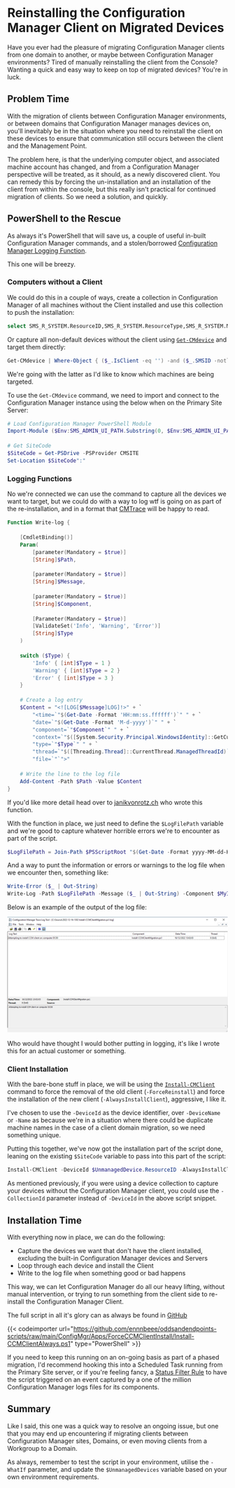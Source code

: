 # Reinstalling the Configuration Manager Client on Migrated Devices


Have you ever had the pleasure of migrating Configuration Manager clients from one domain to another, or maybe between Configuration Manager environments? Tired of manually reinstalling the client from the Console? Wanting a quick and easy way to keep on top of migrated devices? You're in luck.

## Problem Time

With the migration of clients between Configuration Manager environments, or between domains that Configuration Manager manages devices on, you'll inevitably be in the situation where you need to reinstall the client on these devices to ensure that communication still occurs between the client and the Management Point.

The problem here, is that the underlying computer object, and associated machine account has changed, and from a Configuration Manager perspective will be treated, as it should, as a newly discovered client. You can remedy this by forcing the un-installation and an installation of the client from within the console, but this really isn't practical for continued migration of clients. So we need a solution, and quickly.

## PowerShell to the Rescue

As always it's PowerShell that will save us, a couple of useful in-built Configuration Manager commands, and a stolen/borrowed [Configuration Manager Logging Function](https://janikvonrotz.ch/2017/10/26/powershell-logging-in-cmtrace-format/).

This one will be breezy.

### Computers without a Client

We could do this in a couple of ways, create a collection in Configuration Manager of all machines without the Client installed and use this collection to push the installation:

```SQL
select SMS_R_SYSTEM.ResourceID,SMS_R_SYSTEM.ResourceType,SMS_R_SYSTEM.Name,SMS_R_SYSTEM.SMSUniqueIdentifier,SMS_R_SYSTEM.ResourceDomainORWorkgroup,SMS_R_SYSTEM.Client from SMS_R_System where SMS_R_System.Client is null
```

Or capture all non-default devices without the client using [`Get-CMdevice`](https://learn.microsoft.com/en-us/powershell/module/configurationmanager/get-cmdevice?view=sccm-ps)  and target them directly:

```PowerShell
Get-CMdevice | Where-Object { ($_.IsClient -eq '') -and ($_.SMSID -notlike '*Unknown Computer*' ) -and ($_.SMSID -notlike '*Provisioning Device*') }
```

We're going with the latter as I'd like to know which machines are being targeted.

To use the `Get-CMdevice` command, we need to import and connect to the Configuration Manager instance using the below when on the Primary Site Server:

```Powershell
# Load Configuration Manager PowerShell Module
Import-Module ($Env:SMS_ADMIN_UI_PATH.Substring(0, $Env:SMS_ADMIN_UI_PATH.Length - 5) + '\ConfigurationManager.psd1')

# Get SiteCode
$SiteCode = Get-PSDrive -PSProvider CMSITE
Set-Location $SiteCode":"
```

### Logging Functions

No we're connected we can use the command to capture all the devices we want to target, but we could do with a way to log wtf is going on as part of the re-installation, and in a format that [CMTrace](https://learn.microsoft.com/en-us/mem/configmgr/core/support/cmtrace) will be happy to read.

```PowerShell
Function Write-log {

    [CmdletBinding()]
    Param(
        [parameter(Mandatory = $true)]
        [String]$Path,

        [parameter(Mandatory = $true)]
        [String]$Message,

        [parameter(Mandatory = $true)]
        [String]$Component,

        [Parameter(Mandatory = $true)]
        [ValidateSet('Info', 'Warning', 'Error')]
        [String]$Type
    )

    switch ($Type) {
        'Info' { [int]$Type = 1 }
        'Warning' { [int]$Type = 2 }
        'Error' { [int]$Type = 3 }
    }

    # Create a log entry
    $Content = "<![LOG[$Message]LOG]!>" + `
        "<time=`"$(Get-Date -Format 'HH:mm:ss.ffffff')`" " + `
        "date=`"$(Get-Date -Format 'M-d-yyyy')`" " + `
        "component=`"$Component`" " + `
        "context=`"$([System.Security.Principal.WindowsIdentity]::GetCurrent().Name)`" " + `
        "type=`"$Type`" " + `
        "thread=`"$([Threading.Thread]::CurrentThread.ManagedThreadId)`" " + `
        "file=`"`">"

    # Write the line to the log file
    Add-Content -Path $Path -Value $Content
}
```

If you'd like more detail head over to [janikvonrotz.ch](https://janikvonrotz.ch/2017/10/26/powershell-logging-in-cmtrace-format/) who wrote this function.

With the function in place, we just need to define the `$LogFilePath` variable and we're good to capture whatever horrible errors we're to encounter as part of the script.

```PowerShell
$LogFilePath = Join-Path $PSScriptRoot "$(Get-Date -Format yyyy-MM-dd-HHmm) $($MyInvocation.MyCommand.Name).log"
```

And a way to punt the information or errors or warnings to the log file when we encounter then, something like:

```PowerShell
Write-Error ($_ | Out-String)
Write-Log -Path $LogFilePath -Message ($_ | Out-String) -Component $MyInvocation.MyCommand.Name -Type Error
```

Below is an example of the output of the log file:

![Client Install Log file](img/cfgmgrclient-log.png "The generated log file.")

Who would have thought I would bother putting in logging, it's like I wrote this for an actual customer or something.

### Client Installation

With the bare-bone stuff in place, we will be using the [`Install-CMClient`](https://learn.microsoft.com/en-us/powershell/module/configurationmanager/install-cmclient?view=sccm-ps) command to force the removal of the old client (`-ForceReinstall`) and force the installation of the new client (`-AlwaysInstallClient`), aggressive, I like it.

I've chosen to use the `-DeviceId` as the device identifier, over `-DeviceName` or `-Name` as because we're in a situation where there could be duplicate machine names in the case of a client domain migration, so we need something unique.

Putting this together, we've now got the installation part of the script done, leaning on the existing `$SiteCode` variable to pass into this part of the script:

```PowerShell
Install-CMClient -DeviceId $UnmanagedDevice.ResourceID -AlwaysInstallClient $true -ForceReinstall $true -SiteCode $SiteCode.Name
```

As mentioned previously, if you were using a device collection to capture your devices without the Configuration Manager client, you could use the `-CollectionId` parameter instead of `-DeviceId` in the above script snippet.

## Installation Time

With everything now in place, we can do the following:

- Capture the devices we want that don't have the client installed, excluding the built-in Configuration Manager devices and Servers
- Loop through each device and install the Client
- Write to the log file when something good or bad happens

This way, we can let Configuration Manager do all our heavy lifting, without manual intervention, or trying to run something from the client side to re-install the Configuration Manager Client.

The full script in all it's glory can as always be found in [GitHub](https://github.com/ennnbeee/oddsandendpoints-scripts/blob/main/ConfigMgr/Apps/ForceCCMClientInstall/Install-CCMClientAlways.ps1)

{{< codeimporter url="https://github.com/ennnbeee/oddsandendpoints-scripts/raw/main/ConfigMgr/Apps/ForceCCMClientInstall/Install-CCMClientAlways.ps1" type="PowerShell" >}}

If you need to keep this running on an on-going basis as part of a phased migration, I'd recommend hooking this into a Scheduled Task running from the Primary Site server, or if you're feeling fancy, a [Status Filter Rule](https://learn.microsoft.com/en-us/mem/configmgr/core/servers/manage/use-status-system#manage-status-filter-rules) to have the script triggered on an event captured by a one of the million Configuration Manager logs files for its components.

## Summary

Like I said, this one was a quick way to resolve an ongoing issue, but one that you may end up encountering if migrating clients between Configuration Manager sites, Domains, or even moving clients from a Workgroup to a Domain.

As always, remember to test the script in your environment, utilise the `-WhatIf` parameter, and update the `$UnmanagedDevices` variable based on your own environment requirements.

